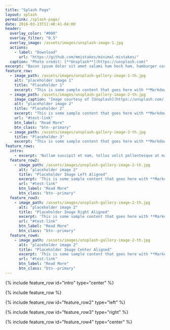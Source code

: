 ```yaml
---
title: "Splash Page"
layout: splash
permalink: /splash-page/
date: 2016-03-23T11:48:41-04:00
header:
  overlay_color: "#000"
  overlay_filter: "0.5"
  overlay_image: /assets/images/unsplash-image-1.jpg
  actions:
    - label: "Download"
      url: "https://github.com/mmistakes/minimal-mistakes/"
  caption: "Photo credit: [**Unsplash**](https://unsplash.com)"
excerpt: "Bacon ipsum dolor sit amet salami ham hock ham, hamburger corned beef short ribs kielbasa biltong t-bone drumstick tri-tip tail sirloin pork chop."
feature_row:
  - image_path: /assets/images/unsplash-gallery-image-1-th.jpg
    alt: "placeholder image 1"
    title: "Placeholder 1"
    excerpt: "This is some sample content that goes here with **Markdown** formatting."
  - image_path: /assets/images/unsplash-gallery-image-2-th.jpg
    image_caption: "Image courtesy of [Unsplash](https://unsplash.com/)"
    alt: "placeholder image 2"
    title: "Placeholder 2"
    excerpt: "This is some sample content that goes here with **Markdown** formatting."
    url: "#test-link"
    btn_label: "Read More"
    btn_class: "btn--primary"
  - image_path: /assets/images/unsplash-gallery-image-3-th.jpg
    title: "Placeholder 3"
    excerpt: "This is some sample content that goes here with **Markdown** formatting."
feature_rows:
  intro: 
    - excerpt: 'Nullam suscipit et nam, tellus velit pellentesque at malesuada, enim eaque. Quis nulla, netus tempor in diam gravida tincidunt, *proin faucibus* voluptate felis id sollicitudin. Centered with `type="center"`'
  feature_row2:
    - image_path: /assets/images/unsplash-gallery-image-2-th.jpg
      alt: "placeholder image 2"
      title: "Placeholder Image Left Aligned"
      excerpt: 'This is some sample content that goes here with **Markdown** formatting. Left aligned with `type="left"`'
      url: "#test-link"
      btn_label: "Read More"
      btn_class: "btn--primary"
  feature_row3:
    - image_path: /assets/images/unsplash-gallery-image-2-th.jpg
      alt: "placeholder image 2"
      title: "Placeholder Image Right Aligned"
      excerpt: 'This is some sample content that goes here with **Markdown** formatting. Right aligned with `type="right"`'
      url: "#test-link"
      btn_label: "Read More"
      btn_class: "btn--primary"
  feature_row4:
    - image_path: /assets/images/unsplash-gallery-image-2-th.jpg
      alt: "placeholder image 2"
      title: "Placeholder Image Center Aligned"
      excerpt: 'This is some sample content that goes here with **Markdown** formatting. Centered with `type="center"`'
      url: "#test-link"
      btn_label: "Read More"
      btn_class: "btn--primary"
---
```


{% include feature_row id="intro" type="center" %}

{% include feature_row %}

{% include feature_row id="feature_row2" type="left" %}

{% include feature_row id="feature_row3" type="right" %}

{% include feature_row id="feature_row4" type="center" %}